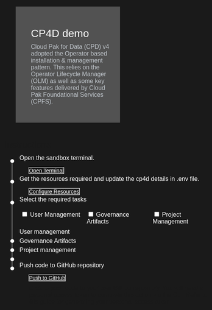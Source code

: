 <html>

<head>
    <meta name="viewport" content="width=device-width, initial-scale=1" />
    <link rel="stylesheet" href="export-demo-artifacts.css">
    <style>
        html,
        div,
        body {
            background-color: #1a1a1a;
            font-family: 'IBM Plex Sans', sans-serif;
            font-size: 16px;
            outline: none;
        }
        body {
            font-family: Helvetica, sans-serif;
        }
        a:hover {
            color: #A6C8FF;
            text-decoration: underline;
        }
        a:visited {
            color: #BE95FF;
        }
        .timeline-container {
            margin-top: 2rem;
        }
        .timeline {
            position: relative;
            padding: 0.5rem 1rem 1rem 4rem;
        }
        .dot{
            content: "";
            position: absolute;
            width: 10px;
            aspect-ratio: 1;
            border: 0px solid #FF9F55;
            border-radius: 50%;
            background-color: white;
            left: 1rem;
            top: 0rem;
        }
        .content {
            color: white;
            background: transparent;
            margin-top: -2.22rem;
            margin-left: -1.5rem;
        }
        .timeline:not(:last-child):before {
            content: '';
            position: absolute;
            width: 1px;
            background-color: white;
            left: 1.25rem;
            bottom: 0rem;
            top: 0.6rem;
        }
        .button.is-dark.is-medium {
            font-family: 'IBM Plex Sans', sans-serif;
            background: transparent;
            border-color: white;
            color: #fff;
            border: 1px solid white;
            margin-bottom: 1.8rem !important;
            margin-top: -0.5rem !important;
            border-radius: 0rem;
            min-width: 11.25rem;
            font-size: 14px;
            text-align: left;
            min-height: 3rem;
            margin: 0rem;
            justify-content: left;
        }
        .button.is-dark.is-medium:hover {
            font-family: 'IBM Plex Sans', sans-serif;
            background-color: #2a67f5;
            border-color: white;
            color: #fff;
            text-decoration: none;
        }
        .footer-cta {
            background-color: #343A3E !important;
            min-width: 50%;
            background-color: #343A3E;
            padding: 30px;
            padding-left: 60px;
            padding-bottom: 0px;
        }
        .footer {
            display: flex;
            flex-direction: row;
            width: auto;
            background:transparent;
            margin-left:2rem;
            margin-top:2rem;
        }
        .image-content {
            pointer-events: auto !important;
            padding: 0.313rem 0.625rem;
            color: black;
            position: relative;
            font-size: 27px;
        }
        .image-content a:hover {
            text-decoration: underline;
        }
        .image-div {
            display: block;
            position: relative;
            background-color: white;
            min-width: 50%;
            background-image: linear-gradient(rgba(255, 255, 255, 0.9), rgba(255, 255, 255, 0.9)), url("https://raw.githubusercontent.com/IBM/Developer-Playground/master/didact/images/github.svg");
            background-position: -8rem 120%;
            background-size:contain;
            background-repeat: no-repeat;
            padding-top: 1.25rem;
            padding-left: 1.25rem;
        }
        .image-btn {
            position: absolute;
            right:0;
            bottom:0;
            background-color: #0062FF;
            width: 18.75rem;
            padding: 0px;
            padding-bottom: 1.25rem;
        }
        .image-link span {
            float: right;
            font-size: 32px;
            padding-right: 1.25rem;
        }
        .image-btn .image-link:hover {
            text-decoration: underline;
            color: white !important;
            background-color: #0353E9 !important;
        }
        .image-btn a:hover {
            text-decoration: none !important;
            color: white !important;
        }
        .image-link {
            color: white !important;
            display: block !important;
            padding: 0.313rem 0.625rem 0.313rem 0.625rem !important;
            line-height: 1.75rem !important;
            font-size: 16px !important;
        }
        .header {
            background-position: right;
            width: 95%;
            min-height: 4.375rem;
            display: inline-block;
            margin-top: 1.25rem !important;
            margin-bottom: 1.25rem;
            margin-left: 1.875rem;
            margin-right: 1.875rem;
            max-width: 75rem;
            background-repeat: no-repeat;
            background-size: 43.75rem 31.25rem;
        }
        .header .left-content {
            float: left;
            width: 50%;
            background-color: #525252 !important;
            min-height: 16.875rem;
            font-size: 16px;
            padding-top: 2.188rem;
        }
        .header .left-content h4 {
            background: none;
            color: #C1C7CD;
            padding-left: 1.563rem;
            padding-right: 1.563rem;
        }
        .header .left-content div {
            background: none;
            color: #C1C7CD;
            padding-left: 0.938rem;
            padding-right: 1.563rem;
            font-size: 16px;
            margin-bottom: 0.625rem;
        }
        .container a {
            color: #BE95FF;
            background-color: transparent;
            text-decoration: none;
        }
        .container a:visited {
            color: #8C43FC;
            background-color: transparent;
            text-decoration: none;
        }
        .apptitle {
            margin-left: 1.563rem;
            margin-top: 1.25rem;
            margin-bottom: 0px;
            font-size: 28px !important;
            color: white !important;
            background: transparent;
        }
        .subheading {
            margin-left: 1.563rem;
            margin-top: 0rem;
            margin-bottom: 0rem;
            font-size: 16px;
            color: #c1c7cd;
            background: transparent;
        }
        .no-hover:hover {
            background-color: #A6C8FF !important;
        }
        .section {
            margin-top: 0.313rem;
            margin-bottom: -3.125rem;
        }
        .hidden-state{
            display: none;
        }
        summary{
            float:left;
            display:flex;
            justify-content: space-between;
        }
        summary::marker{
            display:none;
            content: "";
        }
        details > summary > span { 
            content: url("https://raw.githubusercontent.com/IBM/Developer-Playground/master/didact/images/arrow-right.svg");
            margin-left: 1rem;
        }
        details[open] > summary > span {
            content: url("https://raw.githubusercontent.com/IBM/Developer-Playground/master/didact/images/arrow-down.svg");
        }
        details{
            margin-bottom: 1.25rem;
        }
        .checkbox-group{
            display: flex;
            flex-wrap: wrap;
            justify-content: space-between;
        }
        .checkbox-item{
            float:left;
            padding: 0.5rem;
            flex: 1 1 22%;
        }
        label{
            flex:none;
        }
        .disable{
            opacity: 0.5;
            cursor: not-allowed;
        }
        .no-click{
            pointer-events: none;
        }
        .enable{
            opacity: 1;
            cursor: auto;
        }
        .allow-click{
            pointer-events: auto;
        }
        .dropdown-check-list {
            display: inline-block;
          }
          .dropdown-check-list .anchor {
            position: relative;
            cursor: pointer;
            display: inline-block;
            padding: 5px 50px 5px 10px;
            border: 1px solid #ccc;
          }
          .dropdown-check-list .anchor:after {
            position: absolute;
            content: "";
            border-left: 2px solid white;
            border-top: 2px solid white;
            padding: 5px;
            right: 10px;
            top: 20%;
            -moz-transform: rotate(-135deg);
            -ms-transform: rotate(-135deg);
            -o-transform: rotate(-135deg);
            -webkit-transform: rotate(-135deg);
            transform: rotate(-135deg);
          }
          .dropdown-check-list .anchor:active:after {
            right: 8px;
            top: 21%;
          }
          .dropdown-check-list ul.items {
            padding: 2px;
            display: none;
            margin: 0;
            border: 1px solid #ccc;
            border-top: none;
          }
          .dropdown-check-list ul.items li {
            list-style: none;
          }
          .dropdown-check-list.visible .anchor {
            color: #0094ff;
          }
          .dropdown-check-list.visible .items {
            display: block;
          }
        @media screen and (max-width: 50rem) {
            .footer {
                display: flex;
                flex-direction: column;
            }
            .image-content {
                height: 20rem;
            }
        }
        .header {
            background-image: url("https://raw.githubusercontent.com/IBM/Developer-Playground/master/didact/images/video_insights.jpeg");
        }
    </style>
</head>

<body>
    <div style="margin-top:2rem"></div>
    <div class="header">
        <div class="left-content">
            <div class="apptitle">CP4D demo</div>
            <div class="subheading">Cloud Pak for Data (CPD) v4 adopted the Operator based installation & management
                pattern. This relies on the Operator Lifecycle Manager (OLM) as well as some key features delivered by
                Cloud Pak Foundational Services (CPFS).</div>
        </div>
    </div>
    <div class="section">
        <p style="font-size:24px">Instructions</p>
        <p>Please follow all the below steps in proper sequence.</p>
    </div>
    <div class="timeline-container">
        <div class="timeline timelinestep">
            <div class="content">
                <p>Open the sandbox terminal.</p>
            </div>
            <a class="button is-dark is-medium" title="Open Terminal"
                href="didact://?commandId=terminal-for-sandbox-container:new">Open Terminal</a>
            <span class="dot"></span>
        </div>
        <div class="timeline timelinestep">
            <div class="content">
                <p>Get the resources required and update the cp4d details in .env file.</p>
            </div>
            <a class="button is-dark is-medium" title="Configure Resources"
          href="didact://?commandId=extension.compositeCommand&&text=vscode.didact.sendNamedTerminalAString%2Csandbox%20terminal%2Cgit%20clone%20-b%20techzone%20https://github.com/IBM/Developer-Playground%20%24%7BCHE_PROJECTS_ROOT%7D%2Ftechzone-demo%2C%2Fprojects%7Cvscode.open%2C%2Fprojects%2Ftechzone-demo%2F.env%7Cvscode.didact.sendNamedTerminalAString%2Csandbox%20terminal%2Ccd%20%2Fprojects%2Ftechzone-demo%3Bpip3.8%20install%20-r%20requirements.txt%3Bcd%20%2Fprojects%2Ftechzone-demo%2Fnotebooks%2Fsandbox%2F">Configure Resources</a>
            <span class="dot"></span>
        </div>
        <div class="timeline timelinestep">
            <div class="content">
                <p>Select the required tasks</p>
                <div class="checkbox-group">
                <div style="float:left;padding: 0.2rem;flex: 1 1 31%;">
                    <input type="checkbox" name="checkboxtask" value="task1" />
                    <label for="task1">User Management</label>
                </div>
                <div style="float:left;padding: 0.2rem;flex: 1 1 31%;">
                    <input type="checkbox" name="checkboxtask" value="task2" />
                    <label for="task2">Governance Artifacts</label>
                </div>
                <div style="float:left;padding: 0.2rem;flex: 1 1 31%;">
                    <input type="checkbox" name="checkboxtask" value="task3" />
                    <label for="task3">Project Management</label>
                </div>
                </div>
                <span class="dot"></span>
            </div>
            </br>
        </div>
        <div class="timeline" id="task1">
            <div class="content">
                <details>
                    <summary>User management<span class="arrow"></span></summary>
                    <br><br>
                    <div>
                        <div class="content">
                            <p>Export User List to the csv file</p>
                        </div>
                    <a class="button is-dark is-medium" title="Export User List"
                      href="didact://?commandId=vscode.didact.sendNamedTerminalAString&&text=sandbox terminal$$cd /projects/techzone-demo/sandbox/;python3.8 exportUsers.py demo_users.csv">Export
                      User List</a>
                        <span class="dot"></span>
                    </div>
                </details>
            </div>
            <span class="dot"></span>
        </div>
        <div class="timeline" id="task2">
            <div class="content">
                <details>
                    <summary>Governance Artifacts<span class="arrow"></span></summary>
                    <br><br>
                    <div class="content">
                        <p>Select the action to perform in the configured cp4d instance</p>
                        <div class="checkbox-group">
                        <div class="checkbox-item">
                            <input type="checkbox" name="governance-artifacts" value="all" checked/>
                            <label for="governance-artifacts">All</label><br />
                        </div>
                        <div class="checkbox-item">
                            <input type="checkbox" name="governance-artifacts" value="category" />
                            <label for="governance-artifacts">Category</label><br />
                        </div>
                        <div class="checkbox-item">
                            <input type="checkbox" name="governance-artifacts" value="classfication" />
                            <label for="governance-artifacts">Classfication</label><br />
                        </div>
                        <div class="checkbox-item">
                            <input type="checkbox" name="governance-artifacts" value="data_class" />
                            <label for="governance-artifacts">Data Class</label>
                        </div>
                        <div class="checkbox-item">
                            <input type="checkbox" name="governance-artifacts" value="glossary_term" />
                            <label for="governance-artifacts">Glossary Terms</label><br />
                        </div>
                        <div class="checkbox-item">
                            <input type="checkbox" name="governance-artifacts" value="policy" />
                            <label for="governance-artifacts">Policy</label><br />
                        </div>
                        <div class="checkbox-item">
                            <input type="checkbox" name="governance-artifacts" value="reference_data" />
                            <label for="governance-artifacts">Reference Data</label>
                        </div>
                        <div class="checkbox-item">
                            <input type="checkbox" name="governance-artifacts" value="rule" />
                            <label for="governance-artifacts">Rule</label><br />
                        </div>
                    </div>
                    </div>
                    <br>
                    <div id="export-task">
                        <div class="content">
                            <p>Export Governance Artifacts</p>
                        </div>
                        <a class="button is-dark is-medium" title="Export Gov Artifacts"
                            href="didact://?commandId=vscode.didact.sendNamedTerminalAString&&text=sandbox terminal$$cd /projects/techzone-demo/sandbox/;python3.8 exportGovArtifacts.py gov-artifacts.zip all;unzip gov-artifacts.zip -d gov-artifacts">Export
                            Artifacts</a>
                        <span class="dot"></span>
                    </div>
                </details>
            </div>
            <span class="dot"></span>
        </div>
        <div class="timeline" id="task3">
            <div class="content">
                <details>
                    <summary>Project management<span class="arrow"></span></summary>
                    <br><br>
                    <div>
                        <div class="content">
                            <p>Export project from the configured cp4d instance. Follow the instructions given in sandbox terminal.</p>
                        </div>
              <a class="button is-dark is-medium" title="Export Project"
                href="didact://?commandId=vscode.didact.sendNamedTerminalAString&&text=sandbox terminal$$cd /projects/techzone-demo/sandbox/;python3.8 exportProject.py">Export
                Project</a>
                        <span class="dot"></span>
                    </div>
                </details>
            </div>
            <span class="dot"></span>
        </div>
        <div class="timeline">
            <div class="content">
                <p>Push code to GitHub repository</p>
            </div>
            <a class="button is-dark is-medium" title="Delete services from IBM Cloud"
                href="didact://?commandId=vscode.didact.sendNamedTerminalAString&text=sandbox: IPython: notebooks/sandbox$$cd%20%2Fprojects%2Ftechzone-demo%20%26%26sh%20/github.sh ">Push
                to GitHub</a>
            <p style="margin-top:10px;">Click to push code to your own Github repository. You will need a personal
                access
                token to complete this action via the CLI. Refer to this <a
                    href="https://docs.github.com/en/authentication/keeping-your-account-and-data-secure/creating-a-personal-access-token">guide</a>
                for generating your personal access token.</p>
            <span class="dot"></span>
        </div>
    </div>
    </div>
    </div>
</body>
<script src="export-demo-artifacts.js"></script>

</html>